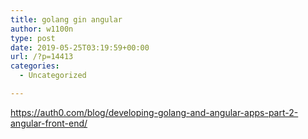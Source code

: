 ```yaml
---
title: golang gin angular
author: w1100n
type: post
date: 2019-05-25T03:19:59+00:00
url: /?p=14413
categories:
  - Uncategorized

---
```

https://auth0.com/blog/developing-golang-and-angular-apps-part-2-angular-front-end/
